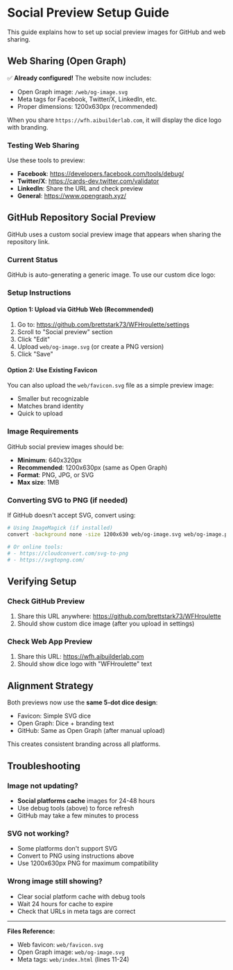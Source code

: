 # Social Preview Setup Guide

This guide explains how to set up social preview images for GitHub and web sharing.

## Web Sharing (Open Graph)

✅ **Already configured!** The website now includes:

- Open Graph image: `/web/og-image.svg`
- Meta tags for Facebook, Twitter/X, LinkedIn, etc.
- Proper dimensions: 1200x630px (recommended)

When you share `https://wfh.aibuilderlab.com`, it will display the dice logo with branding.

### Testing Web Sharing

Use these tools to preview:

- **Facebook**: https://developers.facebook.com/tools/debug/
- **Twitter/X**: https://cards-dev.twitter.com/validator
- **LinkedIn**: Share the URL and check preview
- **General**: https://www.opengraph.xyz/

## GitHub Repository Social Preview

GitHub uses a custom social preview image that appears when sharing the repository link.

### Current Status

GitHub is auto-generating a generic image. To use our custom dice logo:

### Setup Instructions

#### Option 1: Upload via GitHub Web (Recommended)

1. Go to: https://github.com/brettstark73/WFHroulette/settings
2. Scroll to "Social preview" section
3. Click "Edit"
4. Upload `web/og-image.svg` (or create a PNG version)
5. Click "Save"

#### Option 2: Use Existing Favicon

You can also upload the `web/favicon.svg` file as a simple preview image:

- Smaller but recognizable
- Matches brand identity
- Quick to upload

### Image Requirements

GitHub social preview images should be:

- **Minimum**: 640x320px
- **Recommended**: 1200x630px (same as Open Graph)
- **Format**: PNG, JPG, or SVG
- **Max size**: 1MB

### Converting SVG to PNG (if needed)

If GitHub doesn't accept SVG, convert using:

```bash
# Using ImageMagick (if installed)
convert -background none -size 1200x630 web/og-image.svg web/og-image.png

# Or online tools:
# - https://cloudconvert.com/svg-to-png
# - https://svgtopng.com/
```

## Verifying Setup

### Check GitHub Preview

1. Share this URL anywhere: https://github.com/brettstark73/WFHroulette
2. Should show custom dice image (after you upload in settings)

### Check Web App Preview

1. Share this URL: https://wfh.aibuilderlab.com
2. Should show dice logo with "WFHroulette" text

## Alignment Strategy

Both previews now use the **same 5-dot dice design**:

- Favicon: Simple SVG dice
- Open Graph: Dice + branding text
- GitHub: Same as Open Graph (after manual upload)

This creates consistent branding across all platforms.

## Troubleshooting

### Image not updating?

- **Social platforms cache** images for 24-48 hours
- Use debug tools (above) to force refresh
- GitHub may take a few minutes to process

### SVG not working?

- Some platforms don't support SVG
- Convert to PNG using instructions above
- Use 1200x630px PNG for maximum compatibility

### Wrong image still showing?

- Clear social platform cache with debug tools
- Wait 24 hours for cache to expire
- Check that URLs in meta tags are correct

---

**Files Reference:**

- Web favicon: `web/favicon.svg`
- Open Graph image: `web/og-image.svg`
- Meta tags: `web/index.html` (lines 11-24)

